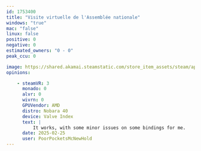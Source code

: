 ```yaml
---
id: 1753400
title: "Visite virtuelle de l'Assemblée nationale"
windows: "true"
mac: "false"
linux: false
positive: 0
negative: 0
estimated_owners: "0 - 0"
peak_ccu: 0

image: https://shared.akamai.steamstatic.com/store_item_assets/steam/apps/1753400/header.jpg?t=1663340127
opinions:

    - steamVR: 3
      monado: 0
      alvr: 0
      wivrn: 0
      GPUVendor: AMD
      distro: Nobara 40
      device: Valve Index
      text: |
          It works, with some minor issues on some bindings for me. 
      date: 2025-02-25
      user: PoorPocketsMcNewHold
---
```


